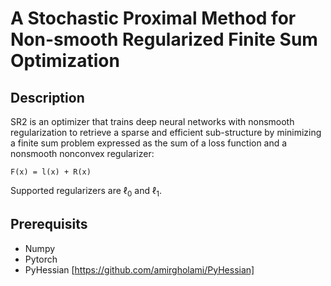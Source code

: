 # A Stochastic Proximal Method for Non-smooth Regularized Finite Sum Optimization

## Description

SR2 is an optimizer that trains deep neural networks with nonsmooth regularization to retrieve a sparse and efficient sub-structure by minimizing a finite sum problem expressed as the sum of a loss function and a nonsmooth nonconvex regularizer:

    F(x) = l(x) + R(x) 

Supported regularizers are $\ell_0$ and $\ell_1$.

## Prerequisits 
 - Numpy
 - Pytorch
 - PyHessian [https://github.com/amirgholami/PyHessian]
